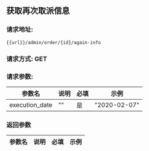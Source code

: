 ## 获取再次取派信息
### 请求地址:
```
{{url}}/admin/order/{id}/again-info
```
### 请求方式: GET  
### 请求参数:  

|参数名|说明|必填|示例|  
 |---|---|---|---|  
|execution_date|""|是|"2020-02-07"|  
### 返回参数  

|参数名|说明|必填|示例|  
 |---|---|---|---|  
